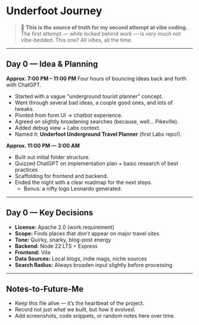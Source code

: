 # Underfoot Journey

> 🦄 **This is the source of truth for my second attempt at vibe coding.**
> The first attempt — while locked behind work — is _very much_ not vibe-bedded.
> This one? All vibes, all the time.

---

## Day 0 — Idea & Planning

**Approx. 7:00 PM – 11:00 PM**
Four hours of bouncing ideas back and forth with ChatGPT.

- Started with a vague “underground tourist planner” concept.
- Went through several bad ideas, a couple good ones, and lots of tweaks.
- Pivoted from form UI → chatbot experience.
- Agreed on slightly broadening searches (because, well… Pikeville).
- Added debug view + Labs context.
- Named it: **Underfoot Underground Travel Planner** (first Labs repo!).

**Approx. 11:00 PM — 3:00 AM**

- Built out initial folder structure.
- Quizzed ChatGPT on implementation plan + basic research of best practices
- Scaffolding for frontend and backend.
- Ended the night with a clear roadmap for the next steps.
  - Bonus: a nifty logo Leonardo generated.

---

## Day 0 — Key Decisions

- **License:** Apache 2.0 (work requirement)
- **Scope:** Finds places that _don’t_ appear on major travel sites
- **Tone:** Quirky, snarky, blog-post energy
- **Backend:** Node 22 LTS + Express
- **Frontend:** Vite
- **Data Sources:** Local blogs, indie mags, niche sources
- **Search Radius:** Always broaden input slightly before processing

---

## Notes-to-Future-Me

- Keep this file alive — it’s the heartbeat of the project.
- Record not just _what_ we built, but _how_ it evolved.
- Add screenshots, code snippets, or random notes here over time.
